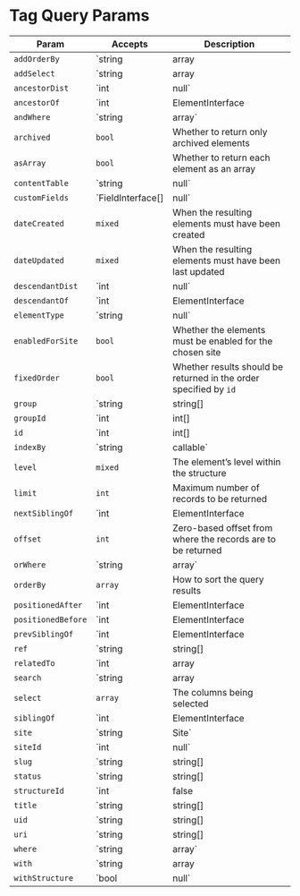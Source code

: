 Tag Query Params
================

Param              | Accepts                           | Description
------------------ | --------------------------------- | ---------------------------------------------------------------------------------
`addOrderBy`       | `string|array|Expression`         | Adds additional ORDER BY columns to the query
`addSelect`        | `string|array|Expression`         | Add more columns to the SELECT part of the query
`ancestorDist`     | `int|null`                        | The maximum number of levels that results may be separated from `ancestorOf`
`ancestorOf`       | `int|ElementInterface|null`       | The element (or its ID) that results must be an ancestor of
`andWhere`         | `string|array`                    | Adds an additional WHERE condition to the existing one
`archived`         | `bool`                            | Whether to return only archived elements
`asArray`          | `bool`                            | Whether to return each element as an array
`contentTable`     | `string|null`                     | The content table that will be joined by this query
`customFields`     | `FieldInterface[]|null`           | The fields that may be involved in this query
`dateCreated`      | `mixed`                           | When the resulting elements must have been created
`dateUpdated`      | `mixed`                           | When the resulting elements must have been last updated
`descendantDist`   | `int|null`                        | The maximum number of levels that results may be separated from `descendantOf`
`descendantOf`     | `int|ElementInterface|null`       | The element (or its ID) that results must be a descendant of
`elementType`      | `string|null`                     | The name of the `ElementInterface` class
`enabledForSite`   | `bool`                            | Whether the elements must be enabled for the chosen site
`fixedOrder`       | `bool`                            | Whether results should be returned in the order specified by `id`
`group`            | `string|string[]|TagGroup|null`   | Sets the `groupId` param based on a given tag group(s)’s handle(s)
`groupId`          | `int|int[]|null`                  | The tag group ID(s) that the resulting tags must be in
`id`               | `int|int[]|false|null`            | The element ID(s)
`indexBy`          | `string|callable`                 | The name of the column by which the query results should be indexed by
`level`            | `mixed`                           | The element’s level within the structure
`limit`            | `int`                             | Maximum number of records to be returned
`nextSiblingOf`    | `int|ElementInterface|null`       | The element (or its ID) that the result must be the next sibling of
`offset`           | `int`                             | Zero-based offset from where the records are to be returned
`orWhere`          | `string|array`                    | Adds an additional WHERE condition to the existing one
`orderBy`          | `array`                           | How to sort the query results
`positionedAfter`  | `int|ElementInterface|null`       | The element (or its ID) that the results must be positioned after
`positionedBefore` | `int|ElementInterface|null`       | The element (or its ID) that the results must be positioned before
`prevSiblingOf`    | `int|ElementInterface|null`       | The element (or its ID) that the result must be the previous sibling of
`ref`              | `string|string[]|null`            | The reference code(s) used to identify the element(s)
`relatedTo`        | `int|array|ElementInterface|null` | The element relation criteria
`search`           | `string|array|SearchQuery|null`   | The search term to filter the resulting elements by
`select`           | `array`                           | The columns being selected
`siblingOf`        | `int|ElementInterface|null`       | The element (or its ID) that the results must be a sibling of
`site`             | `string|Site`                     | Sets the `siteId` param based on a given site(s)’s handle
`siteId`           | `int|null`                        | The site ID that the elements should be returned in
`slug`             | `string|string[]|null`            | The slug that resulting elements must have
`status`           | `string|string[]|null`            | The status(es) that the resulting elements must have
`structureId`      | `int|false|null`                  | The structure ID that should be used to join in the structureelements table
`title`            | `string|string[]|null`            | The title that resulting elements must have
`uid`              | `string|string[]|null`            | The element UID(s)
`uri`              | `string|string[]|null`            | The URI that the resulting element must have
`where`            | `string|array`                    | Query condition
`with`             | `string|array|null`               | The eager-loading declaration
`withStructure`    | `bool|null`                       | Whether element structure data should automatically be left-joined into the query
